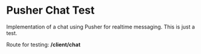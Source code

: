 Pusher Chat Test
========================

Implementation of a chat using Pusher for realtime messaging.
This is just a test.

Route for testing: **/client/chat**
